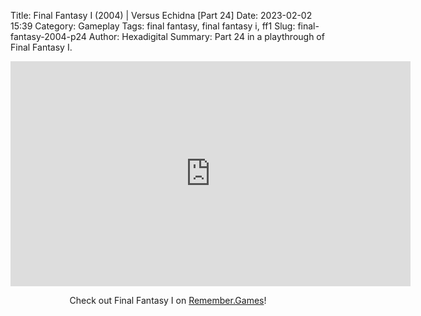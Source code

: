 Title: Final Fantasy I (2004) | Versus Echidna [Part 24]
Date: 2023-02-02 15:39
Category: Gameplay
Tags: final fantasy,  final fantasy i,  ff1
Slug: final-fantasy-2004-p24
Author: Hexadigital
Summary: Part 24 in a playthrough of Final Fantasy I.

<center><iframe src="https://www.youtube.com/embed/u5cDFZ5JUpk?feature=oembed" allow="accelerometer; autoplay; encrypted-media; gyroscope; picture-in-picture" width="640" height="360" frameborder="0"></iframe>

Check out Final Fantasy I on [Remember.Games](https://remember.games/game/6866/final-fantasy-i-ii-dawn-of-souls/)!</center>